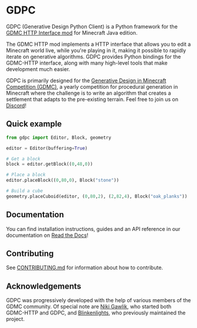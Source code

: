 # GDPC

GDPC (Generative Design Python Client) is a Python framework for the [GDMC HTTP
Interface mod](https://github.com/Niels-NTG/gdmc_http_interface) for Minecraft
Java edition.

The GDMC HTTP mod implements a HTTP interface that allows you to edit a
Minecraft world live, while you're playing in it, making it possible to rapidly
iterate on generative algorithms. GDPC provides Python bindings for the
GDMC-HTTP interface, along with many high-level tools that make development much
easier.

GDPC is primarily designed for the [Generative Design in Minecraft Competition
(GDMC)](https://gendesignmc.wikidot.com/), a yearly competition for procedural
generation in Minecraft where the challenge is to write an algorithm that
creates a settlement that adapts to the pre-existing terrain. Feel free to join
us on [Discord](https://discord.gg/YwpPCRQWND)!


## Quick example

```python
from gdpc import Editor, Block, geometry

editor = Editor(buffering=True)

# Get a block
block = editor.getBlock((0,48,0))

# Place a block
editor.placeBlock((0,80,0), Block("stone"))

# Build a cube
geometry.placeCuboid(editor, (0,80,2), (2,82,4), Block("oak_planks"))
```


## Documentation

You can find installation instructions, guides and an API reference in our
documentation on [Read the Docs](https://gdpc.readthedocs.io)!


## Contributing

See [CONTRIBUTING.md](CONTRIBUTING.md) for information about how to contribute.


## Acknowledgements

GDPC was progressively developed with the help of various members of the GDMC community. Of special note are [Niki Gawlik](https://github.com/nikigawlik), who started both GDMC-HTTP and GDPC, and [Blinkenlights](https://github.com/flashing-blinkenlights), who previously maintained the project.
